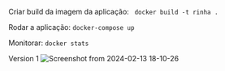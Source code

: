 Criar build da imagem da aplicação:
` docker build -t rinha .`

Rodar a aplicação:
`docker-compose up`

Monitorar:
`docker stats`

Version 1
![Screenshot from 2024-02-13 18-10-26](https://github.com/LucasDelboni/rinha-de-backend-2024-q1-grupo-d2/assets/4420675/a2c0b158-08a4-45fa-beda-3179b80efac1)

